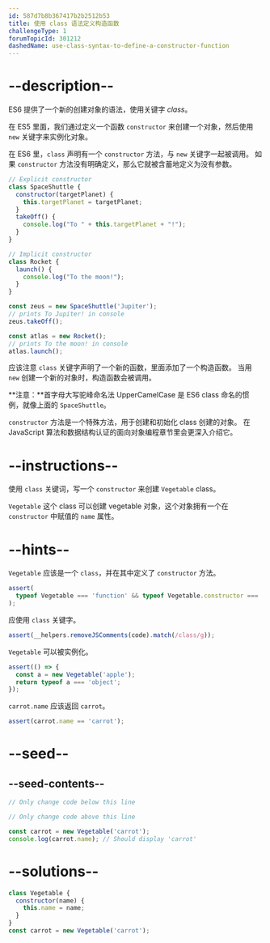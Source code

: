 ```yaml
---
id: 587d7b8b367417b2b2512b53
title: 使用 class 语法定义构造函数
challengeType: 1
forumTopicId: 301212
dashedName: use-class-syntax-to-define-a-constructor-function
---
```


# --description--

ES6 提供了一个新的创建对象的语法，使用关键字 <dfn>class</dfn>。

在 ES5 里面，我们通过定义一个函数 `constructor` 来创建一个对象，然后使用 `new` 关键字来实例化对象。

在 ES6 里，`class` 声明有一个 `constructor` 方法，与 `new` 关键字一起被调用。 如果 `constructor` 方法没有明确定义，那么它就被含蓄地定义为没有参数。

```js
// Explicit constructor
class SpaceShuttle {
  constructor(targetPlanet) {
    this.targetPlanet = targetPlanet;
  }
  takeOff() {
    console.log("To " + this.targetPlanet + "!");
  }
}

// Implicit constructor 
class Rocket {
  launch() {
    console.log("To the moon!");
  }
}

const zeus = new SpaceShuttle('Jupiter');
// prints To Jupiter! in console
zeus.takeOff();

const atlas = new Rocket();
// prints To the moon! in console
atlas.launch();
```

应该注意 `class` 关键字声明了一个新的函数，里面添加了一个构造函数。 当用 `new` 创建一个新的对象时，构造函数会被调用。

**注意：**首字母大写驼峰命名法 UpperCamelCase 是 ES6 class 命名的惯例，就像上面的 `SpaceShuttle`。

`constructor` 方法是一个特殊方法，用于创建和初始化 class 创建的对象。 在 JavaScript 算法和数据结构认证的面向对象编程章节里会更深入介绍它。

# --instructions--

使用 `class` 关键词，写一个 `constructor` 来创建 `Vegetable` class。

`Vegetable` 这个 class 可以创建 vegetable 对象，这个对象拥有一个在 `constructor` 中赋值的 `name` 属性。

# --hints--

`Vegetable` 应该是一个 `class`，并在其中定义了 `constructor` 方法。

```js
assert(
  typeof Vegetable === 'function' && typeof Vegetable.constructor === 'function'
);
```

应使用 `class` 关键字。

```js
assert(__helpers.removeJSComments(code).match(/class/g));
```

`Vegetable` 可以被实例化。

```js
assert(() => {
  const a = new Vegetable('apple');
  return typeof a === 'object';
});
```

`carrot.name` 应该返回 `carrot`。

```js
assert(carrot.name == 'carrot');
```

# --seed--

## --seed-contents--

```js
// Only change code below this line

// Only change code above this line

const carrot = new Vegetable('carrot');
console.log(carrot.name); // Should display 'carrot'
```

# --solutions--

```js
class Vegetable {
  constructor(name) {
    this.name = name;
  }
}
const carrot = new Vegetable('carrot');
```
